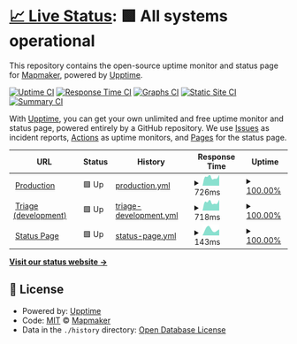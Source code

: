 # [📈 Live Status](https://mapmaker-workshop-tools.github.io/upptime): <!--live status--> **🟩 All systems operational**

This repository contains the open-source uptime monitor and status page for [Mapmaker](https://mapmaker.nl), powered by [Upptime](https://github.com/upptime/upptime).

[![Uptime CI](https://github.com/mapmaker-workshop-tools/upptime/workflows/Uptime%20CI/badge.svg)](https://github.com/mapmaker-workshop-tools/upptime/actions?query=workflow%3A%22Uptime+CI%22)
[![Response Time CI](https://github.com/mapmaker-workshop-tools/upptime/workflows/Response%20Time%20CI/badge.svg)](https://github.com/mapmaker-workshop-tools/upptime/actions?query=workflow%3A%22Response+Time+CI%22)
[![Graphs CI](https://github.com/mapmaker-workshop-tools/upptime/workflows/Graphs%20CI/badge.svg)](https://github.com/mapmaker-workshop-tools/upptime/actions?query=workflow%3A%22Graphs+CI%22)
[![Static Site CI](https://github.com/mapmaker-workshop-tools/upptime/workflows/Static%20Site%20CI/badge.svg)](https://github.com/mapmaker-workshop-tools/upptime/actions?query=workflow%3A%22Static+Site+CI%22)
[![Summary CI](https://github.com/mapmaker-workshop-tools/upptime/workflows/Summary%20CI/badge.svg)](https://github.com/mapmaker-workshop-tools/upptime/actions?query=workflow%3A%22Summary+CI%22)

With [Upptime](https://upptime.js.org), you can get your own unlimited and free uptime monitor and status page, powered entirely by a GitHub repository. We use [Issues](https://github.com/mapmaker-workshop-tools/upptime/issues) as incident reports, [Actions](https://github.com/mapmaker-workshop-tools/upptime/actions) as uptime monitors, and [Pages](https://mapmaker-workshop-tools.github.io/upptime) for the status page.

<!--start: status pages-->
<!-- This summary is generated by Upptime (https://github.com/upptime/upptime) -->
<!-- Do not edit this manually, your changes will be overwritten -->
<!-- prettier-ignore -->
| URL | Status | History | Response Time | Uptime |
| --- | ------ | ------- | ------------- | ------ |
| <img alt="" src="https://icons.duckduckgo.com/ip3/mapmaker.nl.ico" height="13"> [Production](https://mapmaker.nl) | 🟩 Up | [production.yml](https://github.com/mapmaker-workshop-tools/upptime/commits/HEAD/history/production.yml) | <details><summary><img alt="Response time graph" src="./graphs/production/response-time-week.png" height="20"> 726ms</summary><br><a href="https://status.mapmaker.nl/history/production"><img alt="Response time 726" src="https://img.shields.io/endpoint?url=https%3A%2F%2Fraw.githubusercontent.com%2Fmapmaker-workshop-tools%2Fupptime%2FHEAD%2Fapi%2Fproduction%2Fresponse-time.json"></a><br><a href="https://status.mapmaker.nl/history/production"><img alt="24-hour response time 726" src="https://img.shields.io/endpoint?url=https%3A%2F%2Fraw.githubusercontent.com%2Fmapmaker-workshop-tools%2Fupptime%2FHEAD%2Fapi%2Fproduction%2Fresponse-time-day.json"></a><br><a href="https://status.mapmaker.nl/history/production"><img alt="7-day response time 726" src="https://img.shields.io/endpoint?url=https%3A%2F%2Fraw.githubusercontent.com%2Fmapmaker-workshop-tools%2Fupptime%2FHEAD%2Fapi%2Fproduction%2Fresponse-time-week.json"></a><br><a href="https://status.mapmaker.nl/history/production"><img alt="30-day response time 726" src="https://img.shields.io/endpoint?url=https%3A%2F%2Fraw.githubusercontent.com%2Fmapmaker-workshop-tools%2Fupptime%2FHEAD%2Fapi%2Fproduction%2Fresponse-time-month.json"></a><br><a href="https://status.mapmaker.nl/history/production"><img alt="1-year response time 726" src="https://img.shields.io/endpoint?url=https%3A%2F%2Fraw.githubusercontent.com%2Fmapmaker-workshop-tools%2Fupptime%2FHEAD%2Fapi%2Fproduction%2Fresponse-time-year.json"></a></details> | <details><summary><a href="https://status.mapmaker.nl/history/production">100.00%</a></summary><a href="https://status.mapmaker.nl/history/production"><img alt="All-time uptime 100.00%" src="https://img.shields.io/endpoint?url=https%3A%2F%2Fraw.githubusercontent.com%2Fmapmaker-workshop-tools%2Fupptime%2FHEAD%2Fapi%2Fproduction%2Fuptime.json"></a><br><a href="https://status.mapmaker.nl/history/production"><img alt="24-hour uptime 100.00%" src="https://img.shields.io/endpoint?url=https%3A%2F%2Fraw.githubusercontent.com%2Fmapmaker-workshop-tools%2Fupptime%2FHEAD%2Fapi%2Fproduction%2Fuptime-day.json"></a><br><a href="https://status.mapmaker.nl/history/production"><img alt="7-day uptime 100.00%" src="https://img.shields.io/endpoint?url=https%3A%2F%2Fraw.githubusercontent.com%2Fmapmaker-workshop-tools%2Fupptime%2FHEAD%2Fapi%2Fproduction%2Fuptime-week.json"></a><br><a href="https://status.mapmaker.nl/history/production"><img alt="30-day uptime 100.00%" src="https://img.shields.io/endpoint?url=https%3A%2F%2Fraw.githubusercontent.com%2Fmapmaker-workshop-tools%2Fupptime%2FHEAD%2Fapi%2Fproduction%2Fuptime-month.json"></a><br><a href="https://status.mapmaker.nl/history/production"><img alt="1-year uptime 100.00%" src="https://img.shields.io/endpoint?url=https%3A%2F%2Fraw.githubusercontent.com%2Fmapmaker-workshop-tools%2Fupptime%2FHEAD%2Fapi%2Fproduction%2Fuptime-year.json"></a></details>
| <img alt="" src="https://icons.duckduckgo.com/ip3/triage.mapmaker.nl.ico" height="13"> [Triage (development)](https://triage.mapmaker.nl) | 🟩 Up | [triage-development.yml](https://github.com/mapmaker-workshop-tools/upptime/commits/HEAD/history/triage-development.yml) | <details><summary><img alt="Response time graph" src="./graphs/triage-development/response-time-week.png" height="20"> 718ms</summary><br><a href="https://status.mapmaker.nl/history/triage-development"><img alt="Response time 718" src="https://img.shields.io/endpoint?url=https%3A%2F%2Fraw.githubusercontent.com%2Fmapmaker-workshop-tools%2Fupptime%2FHEAD%2Fapi%2Ftriage-development%2Fresponse-time.json"></a><br><a href="https://status.mapmaker.nl/history/triage-development"><img alt="24-hour response time 718" src="https://img.shields.io/endpoint?url=https%3A%2F%2Fraw.githubusercontent.com%2Fmapmaker-workshop-tools%2Fupptime%2FHEAD%2Fapi%2Ftriage-development%2Fresponse-time-day.json"></a><br><a href="https://status.mapmaker.nl/history/triage-development"><img alt="7-day response time 718" src="https://img.shields.io/endpoint?url=https%3A%2F%2Fraw.githubusercontent.com%2Fmapmaker-workshop-tools%2Fupptime%2FHEAD%2Fapi%2Ftriage-development%2Fresponse-time-week.json"></a><br><a href="https://status.mapmaker.nl/history/triage-development"><img alt="30-day response time 718" src="https://img.shields.io/endpoint?url=https%3A%2F%2Fraw.githubusercontent.com%2Fmapmaker-workshop-tools%2Fupptime%2FHEAD%2Fapi%2Ftriage-development%2Fresponse-time-month.json"></a><br><a href="https://status.mapmaker.nl/history/triage-development"><img alt="1-year response time 718" src="https://img.shields.io/endpoint?url=https%3A%2F%2Fraw.githubusercontent.com%2Fmapmaker-workshop-tools%2Fupptime%2FHEAD%2Fapi%2Ftriage-development%2Fresponse-time-year.json"></a></details> | <details><summary><a href="https://status.mapmaker.nl/history/triage-development">100.00%</a></summary><a href="https://status.mapmaker.nl/history/triage-development"><img alt="All-time uptime 100.00%" src="https://img.shields.io/endpoint?url=https%3A%2F%2Fraw.githubusercontent.com%2Fmapmaker-workshop-tools%2Fupptime%2FHEAD%2Fapi%2Ftriage-development%2Fuptime.json"></a><br><a href="https://status.mapmaker.nl/history/triage-development"><img alt="24-hour uptime 100.00%" src="https://img.shields.io/endpoint?url=https%3A%2F%2Fraw.githubusercontent.com%2Fmapmaker-workshop-tools%2Fupptime%2FHEAD%2Fapi%2Ftriage-development%2Fuptime-day.json"></a><br><a href="https://status.mapmaker.nl/history/triage-development"><img alt="7-day uptime 100.00%" src="https://img.shields.io/endpoint?url=https%3A%2F%2Fraw.githubusercontent.com%2Fmapmaker-workshop-tools%2Fupptime%2FHEAD%2Fapi%2Ftriage-development%2Fuptime-week.json"></a><br><a href="https://status.mapmaker.nl/history/triage-development"><img alt="30-day uptime 100.00%" src="https://img.shields.io/endpoint?url=https%3A%2F%2Fraw.githubusercontent.com%2Fmapmaker-workshop-tools%2Fupptime%2FHEAD%2Fapi%2Ftriage-development%2Fuptime-month.json"></a><br><a href="https://status.mapmaker.nl/history/triage-development"><img alt="1-year uptime 100.00%" src="https://img.shields.io/endpoint?url=https%3A%2F%2Fraw.githubusercontent.com%2Fmapmaker-workshop-tools%2Fupptime%2FHEAD%2Fapi%2Ftriage-development%2Fuptime-year.json"></a></details>
| <img alt="" src="https://icons.duckduckgo.com/ip3/status.mapmaker.nl.ico" height="13"> [Status Page](https://status.mapmaker.nl) | 🟩 Up | [status-page.yml](https://github.com/mapmaker-workshop-tools/upptime/commits/HEAD/history/status-page.yml) | <details><summary><img alt="Response time graph" src="./graphs/status-page/response-time-week.png" height="20"> 143ms</summary><br><a href="https://status.mapmaker.nl/history/status-page"><img alt="Response time 143" src="https://img.shields.io/endpoint?url=https%3A%2F%2Fraw.githubusercontent.com%2Fmapmaker-workshop-tools%2Fupptime%2FHEAD%2Fapi%2Fstatus-page%2Fresponse-time.json"></a><br><a href="https://status.mapmaker.nl/history/status-page"><img alt="24-hour response time 143" src="https://img.shields.io/endpoint?url=https%3A%2F%2Fraw.githubusercontent.com%2Fmapmaker-workshop-tools%2Fupptime%2FHEAD%2Fapi%2Fstatus-page%2Fresponse-time-day.json"></a><br><a href="https://status.mapmaker.nl/history/status-page"><img alt="7-day response time 143" src="https://img.shields.io/endpoint?url=https%3A%2F%2Fraw.githubusercontent.com%2Fmapmaker-workshop-tools%2Fupptime%2FHEAD%2Fapi%2Fstatus-page%2Fresponse-time-week.json"></a><br><a href="https://status.mapmaker.nl/history/status-page"><img alt="30-day response time 143" src="https://img.shields.io/endpoint?url=https%3A%2F%2Fraw.githubusercontent.com%2Fmapmaker-workshop-tools%2Fupptime%2FHEAD%2Fapi%2Fstatus-page%2Fresponse-time-month.json"></a><br><a href="https://status.mapmaker.nl/history/status-page"><img alt="1-year response time 143" src="https://img.shields.io/endpoint?url=https%3A%2F%2Fraw.githubusercontent.com%2Fmapmaker-workshop-tools%2Fupptime%2FHEAD%2Fapi%2Fstatus-page%2Fresponse-time-year.json"></a></details> | <details><summary><a href="https://status.mapmaker.nl/history/status-page">100.00%</a></summary><a href="https://status.mapmaker.nl/history/status-page"><img alt="All-time uptime 100.00%" src="https://img.shields.io/endpoint?url=https%3A%2F%2Fraw.githubusercontent.com%2Fmapmaker-workshop-tools%2Fupptime%2FHEAD%2Fapi%2Fstatus-page%2Fuptime.json"></a><br><a href="https://status.mapmaker.nl/history/status-page"><img alt="24-hour uptime 100.00%" src="https://img.shields.io/endpoint?url=https%3A%2F%2Fraw.githubusercontent.com%2Fmapmaker-workshop-tools%2Fupptime%2FHEAD%2Fapi%2Fstatus-page%2Fuptime-day.json"></a><br><a href="https://status.mapmaker.nl/history/status-page"><img alt="7-day uptime 100.00%" src="https://img.shields.io/endpoint?url=https%3A%2F%2Fraw.githubusercontent.com%2Fmapmaker-workshop-tools%2Fupptime%2FHEAD%2Fapi%2Fstatus-page%2Fuptime-week.json"></a><br><a href="https://status.mapmaker.nl/history/status-page"><img alt="30-day uptime 100.00%" src="https://img.shields.io/endpoint?url=https%3A%2F%2Fraw.githubusercontent.com%2Fmapmaker-workshop-tools%2Fupptime%2FHEAD%2Fapi%2Fstatus-page%2Fuptime-month.json"></a><br><a href="https://status.mapmaker.nl/history/status-page"><img alt="1-year uptime 100.00%" src="https://img.shields.io/endpoint?url=https%3A%2F%2Fraw.githubusercontent.com%2Fmapmaker-workshop-tools%2Fupptime%2FHEAD%2Fapi%2Fstatus-page%2Fuptime-year.json"></a></details>

<!--end: status pages-->

[**Visit our status website →**](https://mapmaker-workshop-tools.github.io/upptime)

## 📄 License

- Powered by: [Upptime](https://github.com/upptime/upptime)
- Code: [MIT](./LICENSE) © [Mapmaker](https://mapmaker.nl)
- Data in the `./history` directory: [Open Database License](https://opendatacommons.org/licenses/odbl/1-0/)
